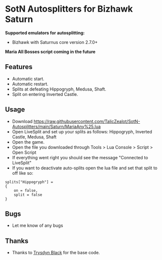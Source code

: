 # SotN Autosplitters for Bizhawk Saturn

**Supported emulators for autosplitting:**

 - Bizhawk with Saturnus core version 2.7.0+

**Maria All Bosses script coming in the future**

## Features

- Automatic start.
- Automatic restart.
- Splits at defeating Hippogryph, Medusa, Shaft.
- Split on entering Inverted Castle.

## Usage

- Download https://raw.githubusercontent.com/TalicZealot/SotN-Autosplitters/main/Saturn/MariaAny%25.lua
- Open LiveSplit and set up your splits as follows: Hippogryph, Inverted Castle, Medusa, Shaft
- Open the game.
- Open the file you downloaded through Tools > Lua Console > Script > Open Script
- If everything went right you should see the message "Connected to LiveSplit"
- If you want to deactivate auto-splits open the lua file and set that split to off like so:
```
splits["Hippogryph"] =
{
    on = false,
    split = false
}
```

## Bugs

- Let me know of any bugs

## Thanks

- Thanks to [Trysdyn Black](https://github.com/trysdyn) for the base code.